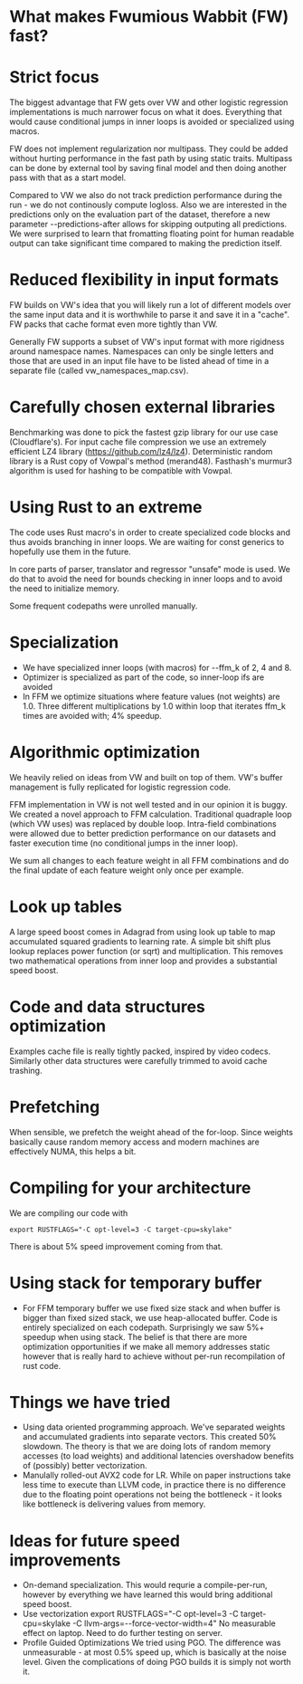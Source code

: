 # What makes Fwumious Wabbit (FW) fast?

# Strict focus

The biggest advantage that FW gets over VW and other logistic regression 
implementations is much narrower focus on what it does. Everything that 
would cause conditional jumps in inner loops is avoided or specialized 
using macros.

FW does not implement regularization nor multipass. They could be added 
without hurting performance in the fast path by using static traits.
Multipass can be done by external tool by saving final model and then
doing another pass with that as a start model.

Compared to VW we also do not track prediction performance during the run - 
we do not continously compute logloss. Also we are interested in the 
predictions only on the evaluation part of the dataset, therefore a new 
parameter  --predictions-after allows for skipping outputing all predictions. 
We were surprised to learn that fromatting floating point for human readable 
output can take significant time compared to making the prediction itself. 

# Reduced flexibility in input formats

FW builds on VW's idea that you will likely run a lot of different models
over the same input data and it is worthwhile to parse it and save it in a
"cache". FW packs that cache format even more tightly than VW.

Generally FW supports a subset of VW's input format with more rigidness 
around namespace names. Namespaces can only be single letters and those
that are used in an input file have to be listed ahead of time in a 
separate file (called vw_namespaces_map.csv).

# Carefully chosen external libraries

Benchmarking was done to pick the fastest gzip library for our use case
(Cloudflare's). For input cache file compression we use an extremely 
efficient LZ4 library (https://github.com/lz4/lz4). Deterministic random 
library is a Rust copy of Vowpal's method (merand48). Fasthash's murmur3 
algorithm is used for hashing to be compatible with Vowpal.

# Using Rust to an extreme

The code uses Rust macro's in order to create specialized code blocks and
thus avoids branching in inner loops. We are waiting for const generics to
hopefully use them in the future.

In core parts of parser, translator and regressor "unsafe" mode is used. 
We do that to avoid the need for bounds checking in inner loops and to 
avoid the need to initialize memory.

Some frequent codepaths were unrolled manually.

# Specialization
- We have specialized inner loops (with macros) for --ffm_k of 2, 4 and 8.
- Optimizer is specialized as part of the code, so inner-loop ifs are
avoided
- In FFM we optimize situations where feature values (not weights) are 1.0.
Three different multiplications by 1.0 within loop that iterates ffm_k times
are avoided with; 4% speedup.

# Algorithmic optimization

We heavily relied on ideas from VW and built on top of them. VW's buffer
management is fully replicated for logistic regression code.

FFM implementation in VW is not well tested and in our opinion it is 
buggy. We created a novel approach to FFM calculation. 
Traditional quadraple loop (which VW uses) was replaced by double loop. 
Intra-field combinations were allowed due to better prediction performance 
on our datasets and faster execution time (no conditional jumps in the inner 
loop).

We sum all changes to each feature weight in all FFM combinations and do the
final update of each feature weight only once per example. 

# Look up tables

A large speed boost comes in Adagrad from using look up table to 
map accumulated squared gradients to learning rate. A simple bit shift plus
lookup replaces power function (or sqrt) and multiplication. 
This removes two mathematical operations from inner loop and provides a
substantial speed boost.

# Code and data structures optimization

Examples cache file is really tightly packed, inspired by video codecs.
Similarly other data structures were carefully trimmed to avoid cache
trashing.


# Prefetching
When sensible, we prefetch the weight ahead of the for-loop. Since weights
basically cause  random memory access and modern machines are effectively
NUMA, this helps a bit.

# Compiling for your architecture
We are compiling our code with 
```
export RUSTFLAGS="-C opt-level=3 -C target-cpu=skylake"
```
There is about 5% speed improvement coming from that.

# Using stack for temporary buffer
- For FFM temporary buffer we use fixed size stack and when buffer is bigger
than fixed sized stack, we use heap-allocated buffer. Code is entirely 
specialized on each codepath.
Surprisingly we saw 5%+ speedup when using stack. The belief is that there
are more optimization opportunities if we make all memory addresses static
however that is really hard to achieve without per-run recompilation of
rust code.

# Things we have tried
- Using data oriented programming approach. We've separated weights and 
accumulated gradients into separate vectors. This created 50% slowdown. The
theory is that we are doing lots of random memory accesses (to load weights)
and additional latencies overshadow benefits of (possibly) better
vectorization.
- Manulally rolled-out AVX2 code for LR. While on paper instructions take 
less time to execute than LLVM code, in practice there is no difference due
to the floating point operations not being the bottleneck - it looks like
bottleneck is delivering values from memory.


# Ideas for future speed improvements
- On-demand specialization. This would requrie a compile-per-run, however
by everything we have learned this would bring additional speed boost.
- Use vectorization
export RUSTFLAGS="-C opt-level=3 -C target-cpu=skylake -C llvm-args=--force-vector-width=4"
No measurable effect on laptop. Need to do further testing on server.
- Profile Guided Optimizations
We tried using PGO. The difference was unmeasurable - at most 0.5% speed
up, which is basically at the noise level. Given the complications of 
doing PGO builds it is simply not worth it.












